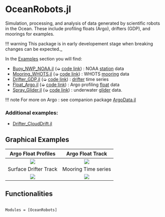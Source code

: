 # OceanRobots.jl

Simulation, processing, and analysis of data generated by scientific robots in the Ocean. These include profiling floats (Argo), drifters (GDP), and moorings for examples.

!!! warning	
    This package is in early developement stage when breaking changes can be expected._

In the [Examples](@ref) section you will find:

- [Buoy\_NWP\_NOAA.jl](examples/Buoy_NWP_NOAA.html) (➭ [code link](https://raw.githubusercontent.com/gaelforget/OceanRobots.jl/master/examples/Buoy_NWP_NOAA.jl)) : NOAA [station](https://www.ndbc.noaa.gov/) data
- [Mooring\_WHOTS.jl](examples/Mooring_WHOTS.html) (➭ [code link](https://raw.githubusercontent.com/gaelforget/OceanRobots.jl/master/examples/Mooring_WHOTS.jl)) : WHOTS [mooring](http://www.soest.hawaii.edu/whots/wh_data.html) data
- [Drifter\_GDP.jl](examples/Drifter_GDP.html) (➭ [code link](https://raw.githubusercontent.com/gaelforget/OceanRobots.jl/master/examples/Drifter_GDP.jl)) : [drifter](https://www.aoml.noaa.gov/phod/gdp/hourly_data.php) time series
- [Float\_Argo.jl](examples/Float_Argo.html) (➭ [code link](https://raw.githubusercontent.com/gaelforget/OceanRobots.jl/master/examples/Float_Argo.jl)) : Argo profiling [float](https://argo.ucsd.edu) data
- [Spray\_Glider.jl](examples/Spray_Glider.html) (➭ [code link](https://raw.githubusercontent.com/gaelforget/OceanRobots.jl/master/examples/Spray_Glider.jl)) : underwater [glider](http://spraydata.ucsd.edu/projects/) data.

!!! note
    For more on Argo : see companion package [ArgoData.jl](https://github.com/JuliaOcean/ArgoData.jl)

### Additional examples:

- [Drifter\_CloudDrift.jl](https://raw.githubusercontent.com/gaelforget/OceanRobots.jl/master/examples/Drifter_CloudDrift.jl) 

## Graphical Examples

Argo Float Profiles             |  Argo Float Track
:------------------------------:|:---------------------------------:
![](https://user-images.githubusercontent.com/20276764/150622766-aee5773d-7fea-4360-9b47-05f68e235499.png)  |  ![](https://user-images.githubusercontent.com/20276764/150622726-61169b99-4320-4069-b113-5edabb9b64fe.png)
Surface Drifter Track | Mooring Time series 
![](https://user-images.githubusercontent.com/20276764/149673826-a43e2a44-f4e5-437b-99cb-5e032228b3af.png) | ![](https://user-images.githubusercontent.com/20276764/149675305-82364bde-e3a9-4975-8fb2-fb67e17dacc5.png)

## Functionalities

```@index
```

```@autodocs
Modules = [OceanRobots]
```
